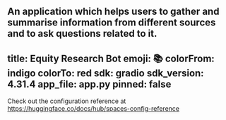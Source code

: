 An application which helps users to gather and summarise information from different sources and to ask questions related to it.
---
title: Equity Research Bot
emoji: 📚
colorFrom: indigo
colorTo: red
sdk: gradio
sdk_version: 4.31.4
app_file: app.py
pinned: false
---

Check out the configuration reference at https://huggingface.co/docs/hub/spaces-config-reference
